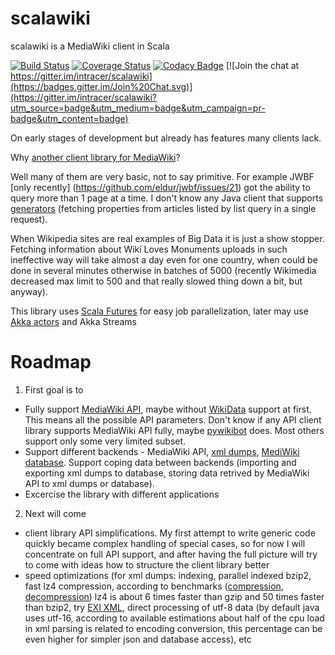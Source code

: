 # scalawiki
scalawiki is a MediaWiki client in Scala

[![Build Status](https://travis-ci.org/intracer/scalawiki.svg?branch=master)](https://travis-ci.org/intracer/scalawiki?branch=master)
[![Coverage Status](https://coveralls.io/repos/intracer/scalawiki/badge.svg)](https://coveralls.io/r/intracer/scalawiki)
[![Codacy Badge](https://www.codacy.com/project/badge/83a1a032be754d0c81b87e9633988ae2)](https://www.codacy.com/public/intracer/scalawiki)
[![Join the chat at https://gitter.im/intracer/scalawiki](https://badges.gitter.im/Join%20Chat.svg)](https://gitter.im/intracer/scalawiki?utm_source=badge&utm_medium=badge&utm_campaign=pr-badge&utm_content=badge)

On early stages of development but already has features many clients lack.

Why [another client library for MediaWiki](https://www.mediawiki.org/wiki/API:Client_code)?

Well many of them are very basic, not to say primitive. For example JWBF [only recently] (https://github.com/eldur/jwbf/issues/21) got the ability to query more than 1 page at a time. I don't know any Java client that supports [generators](https://www.mediawiki.org/wiki/API:Query#Generators) (fetching properties from articles listed by list query in a single request).

When Wikipedia sites are real examples of Big Data it is just a show stopper. Fetching information about Wiki Loves Monuments uploads in such ineffective way will take almost a day even for one country, when could be done in several minutes otherwise in batches of 5000 (recently Wikimedia decreased max limit to 500 and that really slowed thing down a bit, but anyway).

This library uses [Scala Futures](http://docs.scala-lang.org/overviews/core/futures.html) for easy job parallelization, later may use [Akka actors](http://akka.io/docs/) and Akka Streams 


# Roadmap
1. First goal is to 
  * Fully support [MediaWiki API](https://www.mediawiki.org/wiki/API:Main_page), maybe without  [WikiData](https://meta.wikimedia.org/wiki/Wikidata) support at first. This means all the possible API parameters. Don't know if any API client library supports MediaWiki API fully, maybe  [pywikibot](https://www.mediawiki.org/wiki/Manual:Pywikibot) does. Most others support only some very limited subset.
  * Support different backends - MediaWiki API, [xml dumps](https://meta.wikimedia.org/wiki/Data_dumps), [MediWiki database](https://www.mediawiki.org/wiki/Manual:Database_layout). Support coping data between backends (importing and exporting xml dumps to database, storing data retrived by MediaWiki API to xml dumps or database).
  * Excercise the library with different applications
2. Next will come 
  * client library API simplifications. My first attempt to write generic code quickly became complex handling of special cases, so for now I will concentrate on full API support, and after having the full picture will try to come with ideas how to structure the client library better
  * speed optimizations (for xml dumps: indexing, parallel indexed bzip2, fast lz4 compression, according to benchmarks ([compression](http://jpountz.github.io/lz4-java/1.2.0/lz4-compression-benchmark/), [decompression](http://jpountz.github.io/lz4-java/1.2.0/lz4-decompression-benchmark/)) lz4 is about 6 times faster than gzip and 50 times faster than bzip2, try [EXI XML](http://exificient.sourceforge.net/), direct processing of utf-8 data (by default java uses utf-16, according to available estimations about half of the cpu load in xml parsing is related to encoding conversion, this percentage can be even higher for simpler json and database access), etc
